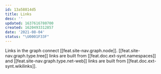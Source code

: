 ```yaml
---
id: 13a58814d5
title: Links
desc: ''
updated: 1637616780700
created: 1620493312857
date: '2021-08-04'
status: "\U0001F33F"
---
```


Links in the graph connect [[feat.site-nav.graph.node]]. [[feat.site-nav.graph.type.tree]] links are built from [[feat.doc.ext-synt.namespaces]] and [[feat.site-nav.graph.type.net-web]] links are built from [[feat.doc.ext-synt.wikilinks]].
